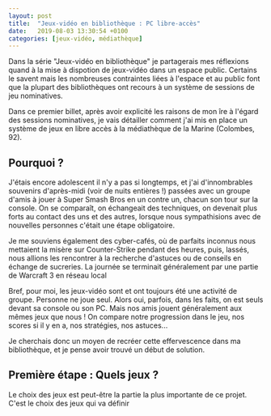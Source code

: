 ```yaml
---
layout: post
title:  "Jeux-vidéo en bibliothèque : PC libre-accès"
date:   2019-08-03 13:30:54 +0100
categories: [jeux-vidéo, médiathèque]
---
```


Dans la série "Jeux-vidéo en bibliothèque" je partagerais mes réflexions quand à la mise à dispotion de jeux-vidéo dans un espace public. Certains le savent mais les nombreuses contraintes liées à l'espace et au public font que la plupart des bibliothèques ont recours à un système de sessions de jeu nominatives.

Dans ce premier billet, après avoir explicité les raisons de mon îre à l'égard des sessions nominatives, je vais détailler comment j'ai mis en place un système de jeux en libre accès à la médiathèque de la Marine (Colombes, 92).

## Pourquoi ?

J'étais encore adolescent il n'y a pas si longtemps, et j'ai d'innombrables souvenirs d'après-midi (voir de nuits entières !) passées avec un groupe d'amis à jouer à Super Smash Bros en un contre un, chacun son tour sur la console. On se comparaît, on échangeait des techniques, on devenait plus forts au contact des uns et des autres, lorsque nous sympathisions avec de nouvelles personnes c'était une étape obligatoire.

Je me souviens également des cyber-cafés, où de parfaits inconnus nous mettaient la misère sur Counter-Strike pendant des heures, puis, lassés, nous allions les rencontrer à la recherche d'astuces ou de conseils en échange de sucreries. La journée se terminait généralement par une partie de Warcraft 3 en réseau local

Bref, pour moi, les jeux-vidéo sont et ont toujours été une activité de groupe. Personne ne joue seul. Alors oui, parfois, dans les faits, on est seuls devant sa console ou son PC. Mais nos amis jouent généralement aux mêmes jeux que nous ! On compare notre progression dans le jeu, nos scores si il y en a, nos stratégies, nos astuces...

Je cherchais donc un moyen de recréer cette effervescence dans ma bibliothèque, et je pense avoir trouvé un début de solution.

## Première étape : Quels jeux ?

Le choix des jeux est peut-être la partie la plus importante de ce projet. C'est le choix des jeux qui va définir 

